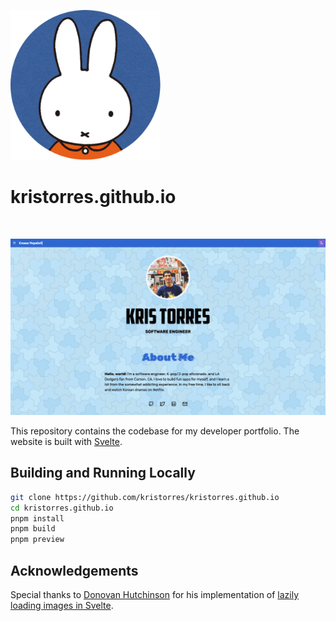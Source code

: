 <p>
    <img src="/static/images/miffy-rounded.png" width="240" alt="A circular logo featuring Miffy in front of a blue background." />
</p>

kristorres.github.io
====================

<p>
    <img src="https://img.shields.io/badge/Svelte-4-ff3e00?style=for-the-badge&logo=svelte" alt="" />
</p>

<picture>
    <source media="(prefers-color-scheme: dark)" srcset="/screenshots/dark.png" />
    <source media="(prefers-color-scheme: light)" srcset="/screenshots/light.png" />
    <img src="/screenshots/light.png" alt="A screenshot of Kris Torres’s personal website." />
</picture>

This repository contains the codebase for my developer portfolio. The website is
built with [Svelte](https://svelte.dev).

Building and Running Locally
----------------------------

```sh
git clone https://github.com/kristorres/kristorres.github.io
cd kristorres.github.io
pnpm install
pnpm build
pnpm preview
```

Acknowledgements
----------------

Special thanks to [Donovan Hutchinson](https://github.com/donovanh) for his
implementation of
[lazily loading images in Svelte](https://css-tricks.com/lazy-loading-images-in-svelte).
